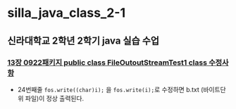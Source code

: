 # silla_java_class_2-1

## 신라대학교 2학년 2학기 java 실습 수업


### [13장 0922패키지 public class FileOutoutStreamTest1 class 수정사항](https://github.com/noah-wilson0/silla_java_class_2-1/tree/main/chap13/src/a0922)
- 24번째줄 `fos.write((char)i);` 을 `fos.write(i);`로 수정하면 
 b.txt (바이트단위 파일)이 정상 출력된다.

